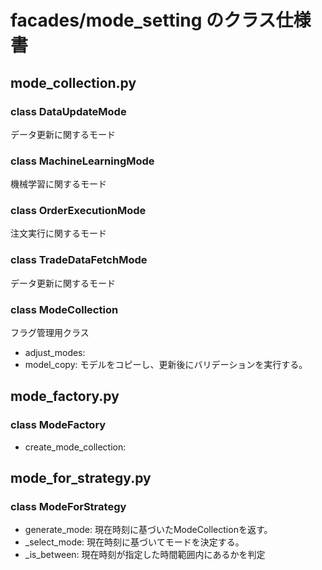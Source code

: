 # facades/mode_setting のクラス仕様書

## mode_collection.py

### class DataUpdateMode
データ更新に関するモード

### class MachineLearningMode
機械学習に関するモード

### class OrderExecutionMode
注文実行に関するモード

### class TradeDataFetchMode
データ更新に関するモード

### class ModeCollection
フラグ管理用クラス
- adjust_modes: 
- model_copy: モデルをコピーし、更新後にバリデーションを実行する。

## mode_factory.py

### class ModeFactory
- create_mode_collection: 

## mode_for_strategy.py

### class ModeForStrategy
- generate_mode: 現在時刻に基づいたModeCollectionを返す。
- _select_mode: 現在時刻に基づいてモードを決定する。
- _is_between: 現在時刻が指定した時間範囲内にあるかを判定

